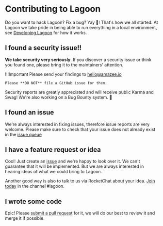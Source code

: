 # Contributing to Lagoon

Do you want to hack Lagoon? Fix a bug? Yay 🎉! That's how we all started. At
Lagoon we take pride in being able to run everything in a local environment, see
[Developing Lagoon](index.md) for how it works.

## I found a security issue!!

**We take security very seriously**. If you discover a security issue or think
you found one, please bring it to the maintainers' attention.

!!!Important
    Please send your findings to <a href="mailto:hello@amazee.io">hello@amazee.io</a>

    Please **DO NOT** file a GitHub issue for them.

Security reports are greatly appreciated and will receive public Karma and Swag!
We're also working on a Bug Bounty system. 🐞

## I found an issue

We're always interested in fixing issues, therefore issue reports are very
welcome. Please make sure to check that your issue does not already exist in
the [issue queue](https://github.com/amazeeio/lagoon/issues)

## I have a feature request or idea

Cool! Just create an [issue](https://github.com/amazeeio/lagoon/issues) and
we're happy to look over it. We can't guarantee that it will be implemented.
But we are always interested in hearing ideas of what we could bring to Lagoon.

Another good way is also to talk to us via RocketChat about your idea.
[Join today](https://amazeeio.rocket.chat/) in the channel #lagoon.

## I wrote some code

Epic! Please [submit a pull request](https://github.com/amazeeio/lagoon) for it,
we will do our best to review it and merge it if possible.
